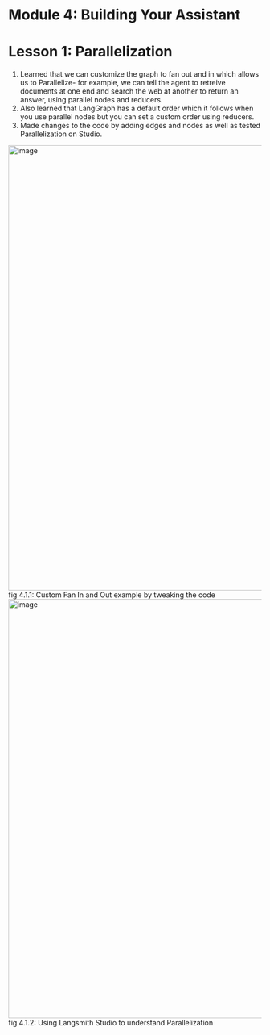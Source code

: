 # Module 4: Building Your Assistant
# Lesson 1: Parallelization
1. Learned that we can customize the graph to fan out and in which allows us to Parallelize- for example, we can tell the agent to retreive documents at one end and search the web at another to return an answer, using parallel nodes and reducers.
2. Also learned that LangGraph has a default order which it follows when you use parallel nodes but you can set a custom order using reducers.
3. Made changes to the code by adding edges and nodes as well as tested Parallelization on Studio.
⠀

<img width="1468" height="884" alt="image" src="https://github.com/user-attachments/assets/658d5379-4474-4fa7-b9b5-e3570c06f7c8" />
fig 4.1.1: Custom Fan In and Out example by tweaking the code
⠀

<img width="1470" height="832" alt="image" src="https://github.com/user-attachments/assets/5ed4f326-41cf-4ddc-a704-518d6787f2b2" />
fig 4.1.2: Using Langsmith Studio to understand Parallelization

